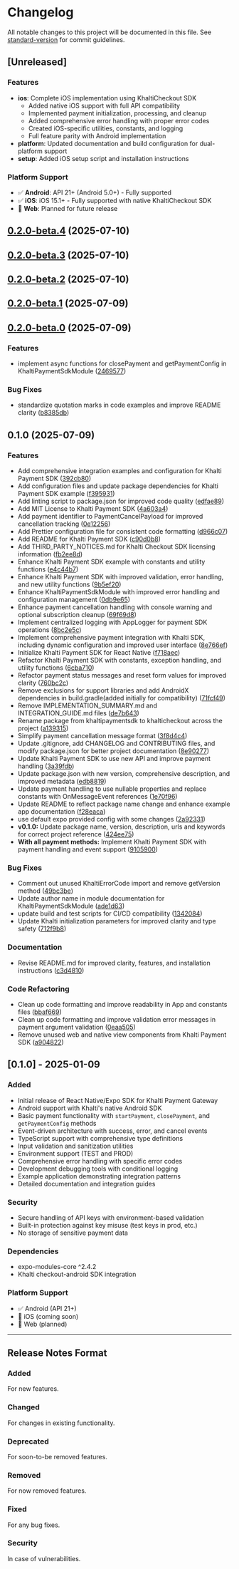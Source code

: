 # Changelog

All notable changes to this project will be documented in this file. See [standard-version](https://github.com/conventional-changelog/standard-version) for commit guidelines.

## [Unreleased]

### Features

- **ios**: Complete iOS implementation using KhaltiCheckout SDK
  - Added native iOS support with full API compatibility
  - Implemented payment initialization, processing, and cleanup
  - Added comprehensive error handling with proper error codes
  - Created iOS-specific utilities, constants, and logging
  - Full feature parity with Android implementation
- **platform**: Updated documentation and build configuration for dual-platform support
- **setup**: Added iOS setup script and installation instructions

### Platform Support

- ✅ **Android**: API 21+ (Android 5.0+) - Fully supported
- ✅ **iOS**: iOS 15.1+ - Fully supported with native KhaltiCheckout SDK
- 🔮 **Web**: Planned for future release

## [0.2.0-beta.4](https://github.com/bishaldahal/react-native-khalti-checkout/compare/v0.2.0-beta.3...v0.2.0-beta.4) (2025-07-10)

## [0.2.0-beta.3](https://github.com/bishaldahal/react-native-khalti-checkout/compare/v0.2.0-beta.2...v0.2.0-beta.3) (2025-07-10)

## [0.2.0-beta.2](https://github.com/bishaldahal/react-native-khalti-checkout/compare/v0.2.0-beta.1...v0.2.0-beta.2) (2025-07-10)

## [0.2.0-beta.1](https://github.com/bishaldahal/react-native-khalti-checkout/compare/v0.2.0-beta.0...v0.2.0-beta.1) (2025-07-09)

## [0.2.0-beta.0](https://github.com/bishaldahal/react-native-khalti-checkout/compare/v0.1.0...v0.2.0-beta.0) (2025-07-09)

### Features

- implement async functions for closePayment and getPaymentConfig in KhaltiPaymentSdkModule ([2469577](https://github.com/bishaldahal/react-native-khalti-checkout/commit/246957762f04109ac4d476936b41b8a962f1f192))

### Bug Fixes

- standardize quotation marks in code examples and improve README clarity ([b8385db](https://github.com/bishaldahal/react-native-khalti-checkout/commit/b8385db00b1e6226e399f7800a2dd9793cf81793))

## 0.1.0 (2025-07-09)

### Features

- Add comprehensive integration examples and configuration for Khalti Payment SDK ([392cb80](https://github.com/bishaldahal/react-native-khalti-checkout/commit/392cb803a3fc80dce3359460a4092f15e3f3ef6a))
- Add configuration files and update package dependencies for Khalti Payment SDK example ([f395931](https://github.com/bishaldahal/react-native-khalti-checkout/commit/f39593186e378b4c7339a53e3c5cf59a62830c72))
- Add linting script to package.json for improved code quality ([edfae89](https://github.com/bishaldahal/react-native-khalti-checkout/commit/edfae89e4f01b06bf6e282aa10946545e3e284f0))
- Add MIT License to Khalti Payment SDK ([4a603a4](https://github.com/bishaldahal/react-native-khalti-checkout/commit/4a603a41797b4a904591346f68c0edc3733fbe0a))
- Add payment identifier to PaymentCancelPayload for improved cancellation tracking ([0e12256](https://github.com/bishaldahal/react-native-khalti-checkout/commit/0e122569132aea7e0e4b71d79e2614b42def697c))
- Add Prettier configuration file for consistent code formatting ([d966c07](https://github.com/bishaldahal/react-native-khalti-checkout/commit/d966c07d257795d606efedbbfd7d3f77d29cd16c))
- Add README for Khalti Payment SDK ([c90d0b8](https://github.com/bishaldahal/react-native-khalti-checkout/commit/c90d0b88b837cd534ac1805773697b3a2401a3c8))
- Add THIRD_PARTY_NOTICES.md for Khalti Checkout SDK licensing information ([fb2ee8d](https://github.com/bishaldahal/react-native-khalti-checkout/commit/fb2ee8d4215fbd2251386f2c90e286938192ea51))
- Enhance Khalti Payment SDK example with constants and utility functions ([e4c44b7](https://github.com/bishaldahal/react-native-khalti-checkout/commit/e4c44b750319c9a8035b4bd04ba9493ac3e09d86))
- Enhance Khalti Payment SDK with improved validation, error handling, and new utility functions ([9b5ef20](https://github.com/bishaldahal/react-native-khalti-checkout/commit/9b5ef208b50cf6db23a627e70cfc402b164fba86))
- Enhance KhaltiPaymentSdkModule with improved error handling and configuration management ([0db9e65](https://github.com/bishaldahal/react-native-khalti-checkout/commit/0db9e65be60478fb7b439998fd0868305e43b882))
- Enhance payment cancellation handling with console warning and optional subscription cleanup ([69f69d8](https://github.com/bishaldahal/react-native-khalti-checkout/commit/69f69d86eb3db149b2cd6b19c4ffd6d026ea9c1b))
- Implement centralized logging with AppLogger for payment SDK operations ([8bc2e5c](https://github.com/bishaldahal/react-native-khalti-checkout/commit/8bc2e5c51392d9488be8ebb4e6b4ced2a9381859))
- Implement comprehensive payment integration with Khalti SDK, including dynamic configuration and improved user interface ([8e766ef](https://github.com/bishaldahal/react-native-khalti-checkout/commit/8e766efd4e87be0981b3bb2b9638f6181ee17b7a))
- Initialize Khalti Payment SDK for React Native ([f718aec](https://github.com/bishaldahal/react-native-khalti-checkout/commit/f718aecaa5f501c66064b5e29b361e154c4779c6))
- Refactor Khalti Payment SDK with constants, exception handling, and utility functions ([6cba710](https://github.com/bishaldahal/react-native-khalti-checkout/commit/6cba710573c86ee05cabc4cb63ae75dec5ca74ab))
- Refactor payment status messages and reset form values for improved clarity ([760bc2c](https://github.com/bishaldahal/react-native-khalti-checkout/commit/760bc2cee3879990a3f2108d94dd86ea786fc179))
- Remove exclusions for support libraries and add AndroidX dependencies in build.gradle(added initially for compatibility) ([71fcf49](https://github.com/bishaldahal/react-native-khalti-checkout/commit/71fcf49034a994382c24238025263b1c6abb8a5e))
- Remove IMPLEMENTATION_SUMMARY.md and INTEGRATION_GUIDE.md files ([de7b643](https://github.com/bishaldahal/react-native-khalti-checkout/commit/de7b6434a6312e41edf6fdbea3360ec1166c4f9e))
- Rename package from khaltipaymentsdk to khalticheckout across the project ([a139315](https://github.com/bishaldahal/react-native-khalti-checkout/commit/a13931577dc8303aec9391b85ff09f34ef51b60a))
- Simplify payment cancellation message format ([3f8d4c4](https://github.com/bishaldahal/react-native-khalti-checkout/commit/3f8d4c40d5101f3e1016eaff1a0ee2054c379058))
- Update .gitignore, add CHANGELOG and CONTRIBUTING files, and modify package.json for better project documentation ([8e90277](https://github.com/bishaldahal/react-native-khalti-checkout/commit/8e90277e1c8318c84f58413d08f30370a7217f6a))
- Update Khalti Payment SDK to use new API and improve payment handling ([3a39fdb](https://github.com/bishaldahal/react-native-khalti-checkout/commit/3a39fdb509d22230bd8b657dac9e90eef670a78d))
- Update package.json with new version, comprehensive description, and improved metadata ([edb8819](https://github.com/bishaldahal/react-native-khalti-checkout/commit/edb8819f10de100f05df23348b5eac22a6808ed4))
- Update payment handling to use nullable properties and replace constants with OnMessageEvent references ([1e70f96](https://github.com/bishaldahal/react-native-khalti-checkout/commit/1e70f96354e7ba2b27338d8a18b23c336c325e89))
- Update README to reflect package name change and enhance example app documentation ([f28eaca](https://github.com/bishaldahal/react-native-khalti-checkout/commit/f28eacabb5d75fd1544db6c748b0cb25f70d537e))
- use default expo provided config with some changes ([2a92331](https://github.com/bishaldahal/react-native-khalti-checkout/commit/2a923315783cb02777231a7be9472888daf75356))
- **v0.1.0:** Update package name, version, description, urls and keywords for correct project reference ([424ee75](https://github.com/bishaldahal/react-native-khalti-checkout/commit/424ee7516c828355243306ed2aba5a94e617532a))
- **With all payment methods:** Implement Khalti Payment SDK with payment handling and event support ([9105900](https://github.com/bishaldahal/react-native-khalti-checkout/commit/91059005a224f92ed3a9627ab220cc000d3c4ddd))

### Bug Fixes

- Comment out unused KhaltiErrorCode import and remove getVersion method ([49bc3be](https://github.com/bishaldahal/react-native-khalti-checkout/commit/49bc3be7d1bdbce0d2173b8024852595c96a1f42))
- Update author name in module documentation for KhaltiPaymentSdkModule ([ade1d63](https://github.com/bishaldahal/react-native-khalti-checkout/commit/ade1d63d2c719a7e3eb56e4b632892c84c6c831d))
- update build and test scripts for CI/CD compatibility ([1342084](https://github.com/bishaldahal/react-native-khalti-checkout/commit/13420849030e346f0db62b070855984c68587a0f))
- Update Khalti initialization parameters for improved clarity and type safety ([712f9b8](https://github.com/bishaldahal/react-native-khalti-checkout/commit/712f9b8b70822ed11e28464707cd4fc2ccc36dac))

### Documentation

- Revise README.md for improved clarity, features, and installation instructions ([c3d4810](https://github.com/bishaldahal/react-native-khalti-checkout/commit/c3d4810899b79e373929b11e068dadb14f68ff08))

### Code Refactoring

- Clean up code formatting and improve readability in App and constants files ([bbaf669](https://github.com/bishaldahal/react-native-khalti-checkout/commit/bbaf669ee0e9437419e31cbeb835b244b96a03f4))
- Clean up code formatting and improve validation error messages in payment argument validation ([0eaa505](https://github.com/bishaldahal/react-native-khalti-checkout/commit/0eaa5050951ec8b633c2681a32f4a05031cd8ff4))
- Remove unused web and native view components from Khalti Payment SDK ([a904822](https://github.com/bishaldahal/react-native-khalti-checkout/commit/a904822b7706053f2cef082d4b8e46be14e0bd38))

## [0.1.0] - 2025-01-09

### Added

- Initial release of React Native/Expo SDK for Khalti Payment Gateway
- Android support with Khalti's native Android SDK
- Basic payment functionality with `startPayment`, `closePayment`, and `getPaymentConfig` methods
- Event-driven architecture with success, error, and cancel events
- TypeScript support with comprehensive type definitions
- Input validation and sanitization utilities
- Environment support (TEST and PROD)
- Comprehensive error handling with specific error codes
- Development debugging tools with conditional logging
- Example application demonstrating integration patterns
- Detailed documentation and integration guides

### Security

- Secure handling of API keys with environment-based validation
- Built-in protection against key misuse (test keys in prod, etc.)
- No storage of sensitive payment data

### Dependencies

- expo-modules-core ^2.4.2
- Khalti checkout-android SDK integration

### Platform Support

- ✅ Android (API 21+)
- 🚧 iOS (coming soon)
- 🚧 Web (planned)

---

## Release Notes Format

### Added

For new features.

### Changed

For changes in existing functionality.

### Deprecated

For soon-to-be removed features.

### Removed

For now removed features.

### Fixed

For any bug fixes.

### Security

In case of vulnerabilities.
